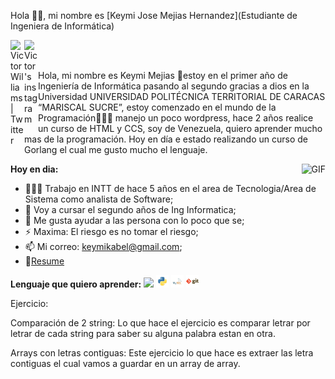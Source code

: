 Hola 👋🏽, mi nombre es [Keymi Jose Mejias Hernandez](Estudiante de Ingeniera de Informática) 

<a href="https://twitter.com/keymikabel">
  <img align="left" alt="Victor Williams | Twitter" width="22px" src="https://cdn.jsdelivr.net/npm/simple-icons@v3/icons/twitter.svg" />
</a>
<a href="https://www.instagram.com/keymikabel">
  <img align="left" alt="Victor's instagram" width="22px" src="https://cdn.jsdelivr.net/npm/simple-icons@v3/icons/instagram.svg" />
</a>

<br />
<br />

Hola, mi nombre es Keymi Mejias 🚀estoy en el primer año de Ingeniería de Informática pasando al segundo gracias a dios en la Universidad UNIVERSIDAD POLITÉCNICA TERRITORIAL DE CARACAS “MARISCAL SUCRE”, estoy comenzado en el mundo de la Programación🙍🏽‍♂️ manejo un poco wordpress, hace 2 años realice un curso de HTML y CCS, soy de Venezuela, quiero aprender mucho mas de la programación. Hoy en día e estado realizando un curso de Gorlang el cual me gusto mucho el lenguaje.

  <img align="right" alt="GIF" src="https://gifsanimados.de/img-gifsanimados.de/i/informatica/informatica-21.gif" />

**Hoy en dia:**

- 👨🏽‍💻 Trabajo en INTT de hace 5 años en el area de Tecnologia/Area de Sistema como analista de Software;
- 🌱 Voy a cursar el segundo años de Ing Informatica; 
- 💬 Me gusta ayudar a las persona con lo poco que se;
- ⚡️ Maxima: El riesgo es no tomar el riesgo;
- 📫 Mi correo: keymikabel@gmail.com;
- 📝[Resume](https://github.com/keymimejias/Proyecto-Ejercicios-de-Algoritmo)

**Lenguaje que quiero aprender:** 
<code><img height="20" src="https://img.icons8.com/color/512/golang.png"></code> 
<code><img height="20" src="https://raw.githubusercontent.com/github/explore/80688e429a7d4ef2fca1e82350fe8e3517d3494d/topics/python/python.png"></code>
<code><img height="20" src="https://raw.githubusercontent.com/github/explore/80688e429a7d4ef2fca1e82350fe8e3517d3494d/topics/mysql/mysql.png"></code>
<code><img height="20" src="https://raw.githubusercontent.com/github/explore/80688e429a7d4ef2fca1e82350fe8e3517d3494d/topics/git/git.png"></code>

Ejercicio:

Comparación de 2 string:
Lo que hace el ejercicio es comparar letrar por letrar de cada string para saber su alguna palabra estan en otra.

Arrays con letras contiguas:
Este ejercicio lo que hace es extraer las letra contiguas el cual vamos a guardar en un array de array.
